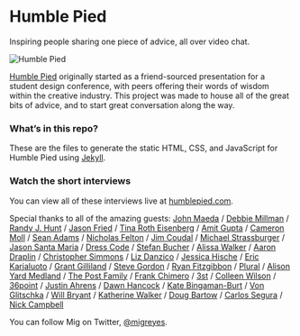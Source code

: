 # Humble Pied

Inspiring people sharing one piece of advice, all over video chat.

![Humble Pied](http://f.cl.ly/items/222w2k3G1g0l3I1x2m1o/humlbepied.jpg)

[Humble Pied](http://humblepied.com) originally started as a friend-sourced presentation for a student design conference, with peers offering their words of wisdom within the creative industry. This project was made to house all of the great bits of advice, and to start great conversation along the way.

### What’s in this repo?
These are the files to generate the static HTML, CSS, and JavaScript for Humble Pied using [Jekyll](http://jekyllrb.com).

### Watch the short interviews
You can view all of these interviews live at [humblepied.com](http://www.humblepied.com).

Special thanks to all of the amazing guests:
[John Maeda](http://humblepied.com//john-maeda)
/ [Debbie Millman](http://humblepied.com//debbie-millman)
/ [Randy J. Hunt](http://humblepied.com//randy-j-hunt)
/ [Jason Fried](http://humblepied.com//jason-fried)
/ [Tina Roth Eisenberg](http://humblepied.com//tina-roth-eisenberg)
/ [Amit Gupta](http://humblepied.com//amit-gupta)
/ [Cameron Moll](http://humblepied.com//cameron-moll)
/ [Sean Adams](http://humblepied.com//sean-adams)
/ [Nicholas Felton](http://humblepied.com//nicholas-felton)
/ [Jim Coudal](http://humblepied.com//jim-coudal)
/ [Michael Strassburger](http://humblepied.com//modern-dog)
/ [Jason Santa Maria](http://humblepied.com//jason-santa-maria)
/ [Dress Code](http://humblepied.com//dress-code)
/ [Stefan Bucher](http://humblepied.com//stefan-bucher)
/ [Alissa Walker](http://humblepied.com//alissa-walker)
/ [Aaron Draplin](http://humblepied.com//aaron-draplin)
/ [Christopher Simmons](http://humblepied.com//christopher-simmons)
/ [Liz Danzico](http://humblepied.com//liz-danzico)
/ [Jessica Hische](http://humblepied.com//jessica-hische)
/ [Eric Karjaluoto](http://humblepied.com//eric-karjaluoto)
/ [Grant Gilliland](http://humblepied.com//grant-gilliland)
/ [Steve Gordon](http://humblepied.com//steve-gordon)
/ [Ryan Fitzgibbon](http://humblepied.com//ryan-fitzgibbon)
/ [Plural](http://humblepied.com//plural)
/ [Alison Yard Medland](http://humblepied.com//alison-yard-medland)
/ [The Post Family](http://humblepied.com//the-post-family)
/ [Frank Chimero](http://humblepied.com//frank-chimero)
/ [3st](http://humblepied.com//3st)
/ [Colleen Wilson](http://humblepied.com//colleen-wilson)
/ [36point](http://humblepied.com//36-point)
/ [Justin Ahrens](http://humblepied.com//justin-ahrens)
/ [Dawn Hancock](http://humblepied.com//dawn-hancock)
/ [Kate Bingaman-Burt](http://humblepied.com//kate-bingaman-burt)
/ [Von Glitschka](http://humblepied.com//von-glitschka)
/ [Will Bryant](http://humblepied.com//will-bryant)
/ [Katherine Walker](http://humblepied.com//katherine-walker)
/ [Doug Bartow](http://humblepied.com//doug-bartow)
/ [Carlos Segura](http://humblepied.com//carlos-segura)
/ [Nick Campbell](http://humblepied.com//nick-campbell)

You can follow Mig on Twitter, [@migreyes](http://twitter.com/migreyes).